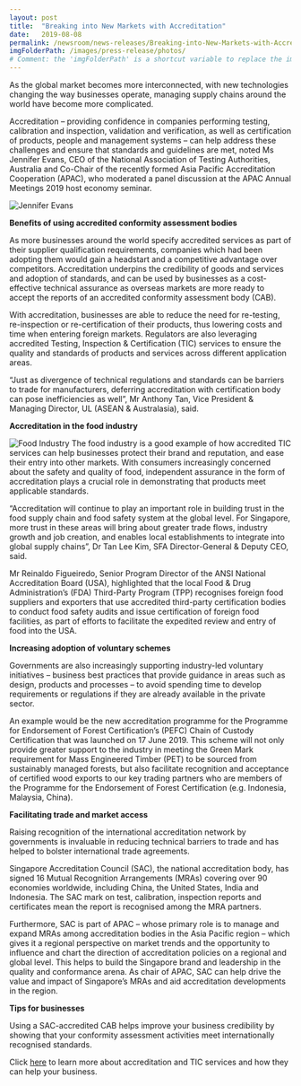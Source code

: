```yaml
---
layout: post
title:  "Breaking into New Markets with Accreditation"
date:   2019-08-08
permalink: /newsroom/news-releases/Breaking-into-New-Markets-with-Accreditation
imgFolderPath: /images/press-release/photos/
# Comment: the 'imgFolderPath' is a shortcut variable to replace the image folder path for the Markdown images in the content below
---
```


As the global market becomes more interconnected, with new technologies changing the way businesses operate, managing supply chains around the world have become more complicated. 
 
Accreditation – providing confidence in companies performing testing, calibration and inspection, validation and verification, as well as certification of products, people and management systems – can help address these challenges and ensure that standards and guidelines are met, noted Ms Jennifer Evans, CEO of the National Association of Testing Authorities, Australia and Co-Chair of the recently formed Asia Pacific Accreditation Cooperation (APAC), who moderated a panel discussion at the APAC Annual Meetings 2019 host economy seminar.   

![Jennifer Evans]({{page.imgFolderPath}}JenniferEvans.jpg)
<!-- Comment: use '{{page.imgFolderPath}}' to replace the full image folder path -->

**Benefits of using accredited conformity assessment bodies**
 
As more businesses around the world specify accredited services as part of their supplier qualification requirements, companies which had been adopting them would gain a headstart and a competitive advantage over competitors. Accreditation underpins the credibility of goods and services and adoption of standards, and can be used by businesses as a cost-effective technical assurance as overseas markets are more ready to accept the reports of an accredited conformity assessment body (CAB).
 
With accreditation, businesses are able to reduce the need for re-testing, re-inspection or re-certification of their products, thus lowering costs and time when entering foreign markets. Regulators are also leveraging accredited Testing, Inspection & Certification (TIC) services to ensure the quality and standards of products and services across different application areas.
 
“Just as divergence of technical regulations and standards can be barriers to trade for manufacturers, deferring accreditation with certification body can pose inefficiencies as well”, Mr Anthony Tan, Vice President & Managing Director, UL (ASEAN & Australasia), said.

**Accreditation in the food industry**

![Food Industry]({{page.imgFolderPath}}foodindustry.jpg) <!-- Comment: use '{{page.imgFolderPath}}' to replace the full image folder path -->
The food industry is a good example of how accredited TIC services can help businesses protect their brand and reputation, and ease their entry into other markets. With consumers increasingly concerned about the safety and quality of food, independent assurance in the form of accreditation plays a crucial role in demonstrating that products meet applicable standards.
 
“Accreditation will continue to play an important role in building trust in the food supply chain and food safety system at the global level. For Singapore, more trust in these areas will bring about greater trade flows, industry growth and job creation, and enables local establishments to integrate into global supply chains”, Dr Tan Lee Kim, SFA Director-General & Deputy CEO, said.
 
Mr Reinaldo Figueiredo, Senior Program Director of the ANSI National Accreditation Board (USA), highlighted that the local Food & Drug Administration’s (FDA) Third-Party Program (TPP) recognises foreign food suppliers and exporters that use accredited third-party certification bodies to conduct food safety audits and issue certification of foreign food facilities, as part of efforts to facilitate the expedited review and entry of food into the USA.
 
**Increasing adoption of voluntary schemes**
 
Governments are also increasingly supporting industry-led voluntary initiatives – business best practices that provide guidance in areas such as design, products and processes – to avoid spending time to develop requirements or regulations if they are already available in the private sector.
 
An example would be the new accreditation programme for the Programme for Endorsement of Forest Certification’s (PEFC) Chain of Custody Certification that was launched on 17 June 2019. This scheme will not only provide greater support to the industry in meeting the Green Mark requirement for Mass Engineered Timber (PET) to be sourced from sustainably managed forests, but also facilitate recognition and acceptance of certified wood exports to our key trading partners who are members of the Programme for the Endorsement of Forest Certification (e.g. Indonesia, Malaysia, China).    
 
**Facilitating trade and market access**
 
Raising recognition of the international accreditation network by governments is invaluable in reducing technical barriers to trade and has helped to bolster international trade agreements.
 
Singapore Accreditation Council (SAC), the national accreditation body, has signed 16 Mutual Recognition Arrangements (MRAs) covering over 90 economies worldwide, including China, the United States, India and Indonesia. The SAC mark on test, calibration, inspection reports and certificates mean the report is recognised among the MRA partners.
 
Furthermore, SAC is part of APAC – whose primary role is to manage and expand MRAs among accreditation bodies in the Asia Pacific region – which gives it a regional perspective on market trends and the opportunity to influence and chart the direction of accreditation policies on a regional and global level. This helps to build the Singapore brand and leadership in the quality and conformance arena. As chair of APAC, SAC can help drive the value and impact of Singapore’s MRAs and aid accreditation developments in the region.
 
**Tips for businesses**
 
Using a SAC-accredited CAB helps improve your business credibility by showing that your conformity assessment activities meet internationally recognised standards.
 
Click [here](/about/working-with-businesses) to learn more about accreditation and TIC services and how they can help your business.
 
